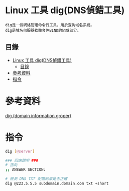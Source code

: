 # Linux 工具 dig(DNS偵錯工具)

```
dig是一個網絡管理命令行工具，用於查詢域名系統。
dig是域名伺服器軟體套件BIND的組成部分。
```

## 目錄

- [Linux 工具 dig(DNS偵錯工具)](#linux-工具-digdns偵錯工具)
	- [目錄](#目錄)
- [參考資料](#參考資料)
- [指令](#指令)

# 參考資料

[dig (domain information groper)](https://ss64.com/bash/dig.html)

# 指令

```bash
dig [@server]

### 回應說明 ###
# 指向
;; ANSWER SECTION:

# 檢測 DNS TXT 配置結果是否正確
dig @223.5.5.5 subdomain.domain.com txt +short
```
